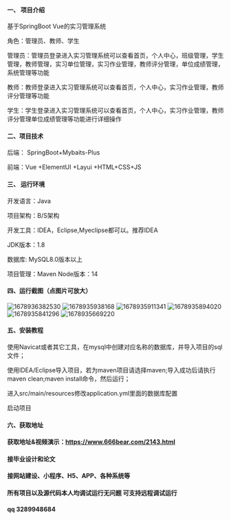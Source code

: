 #### 一、 项目介绍
基于SpringBoot Vue的实习管理系统

角色：管理员、教师、学生

管理员：管理员登录进入实习管理系统可以查看首页，个人中心，班级管理，学生管理，教师管理，实习单位管理，实习作业管理，教师评分管理，单位成绩管理，系统管理等功能

教师：教师登录进入实习管理系统可以查看首页，个人中心，实习作业管理，教师评分管理等功能

学生：学生登录进入实习管理系统可以查看首页，个人中心，实习作业管理，教师评分管理单位成绩管理等功能进行详细操作

#### 二、项目技术
后端： SpringBoot+Mybaits-Plus

前端：Vue +ElementUI +Layui +HTML+CSS+JS

#### 三、 运行环境
开发语言：Java

项目架构：B/S架构

开发工具：IDEA，Eclipse,Myeclipse都可以。推荐IDEA

JDK版本：1.8

数据库: MySQL8.0版本以上

项目管理：Maven
Node版本：14
#### 四、运行截图（点图片可放大）
![1678936382530](https://github.com/666bears/practice/assets/143094776/0b615ac7-01e5-4897-93d9-f58225ed3d41)
![1678935938168](https://github.com/666bears/practice/assets/143094776/c312142f-e07a-4887-b728-bea7b9aa9808)
![1678935911341](https://github.com/666bears/practice/assets/143094776/4746c93b-f91d-4dbf-84ea-6689539de989)
![1678935894020](https://github.com/666bears/practice/assets/143094776/ba818867-c38c-4e3d-98d7-8843ca38c773)
![1678935841296](https://github.com/666bears/practice/assets/143094776/727154d5-2dfc-4de5-875d-16e2339884b9)
![1678935669220](https://github.com/666bears/practice/assets/143094776/bb115766-2913-4857-b640-163bdadc28db)




#### 五、安装教程
使用Navicat或者其它工具，在mysql中创建对应名称的数据库，并导入项目的sql文件；

使用IDEA/Eclipse导入项目，若为maven项目请选择maven;导入成功后请执行maven clean;maven install命令，然后运行；

进入src/main/resources修改application.yml里面的数据库配置

启动项目
#### 六、获取地址
#### 获取地址&视频演示：https://www.666bear.com/2143.html

#### 接毕业设计和论文
#### 接网站建设、小程序、H5、APP、各种系统等
#### 所有项目以及源代码本人均调试运行无问题 可支持远程调试运行
#### qq 3289948684
